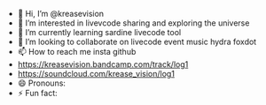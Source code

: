 - 👋 Hi, I’m @kreasevision
- 👀 I’m interested in livevcode sharing  and exploring the universe
- 🌱 I’m currently learning sardine livecode tool
- 💞️ I’m looking to collaborate on livecode event music hydra  foxdot 
- 📫 How to reach me insta github
- https://kreasevision.bandcamp.com/track/log1
- https://soundcloud.com/krease_vision/log1
- 😄 Pronouns: 
- ⚡ Fun fact: 

<!---
kreasevision/kreasevision is a ✨ special ✨ repository because its `README.md` (this file) appears on your GitHub profile.
You can click the Preview link to take a look at your changes.
--->
